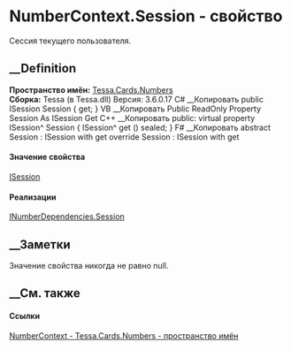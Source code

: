 # NumberContext.Session - свойство
Сессия текущего пользователя.
##  __Definition
 **Пространство имён:** [Tessa.Cards.Numbers](N_Tessa_Cards_Numbers.htm)  
 **Сборка:** Tessa (в Tessa.dll) Версия: 3.6.0.17
C# __Копировать
     public ISession Session { get; }
VB __Копировать
     Public ReadOnly Property Session As ISession
    	Get
C++ __Копировать
     public:
    virtual property ISession^ Session {
    	ISession^ get () sealed;
    }
F# __Копировать
     abstract Session : ISession with get
    override Session : ISession with get
#### Значение свойства
[ISession](T_Tessa_Platform_Runtime_ISession.htm)
#### Реализации
[INumberDependencies.Session](P_Tessa_Cards_Numbers_INumberDependencies_Session.htm)  
##  __Заметки
Значение свойства никогда не равно null.
## __См. также
#### Ссылки
[NumberContext - ](T_Tessa_Cards_Numbers_NumberContext.htm)
[Tessa.Cards.Numbers - пространство имён](N_Tessa_Cards_Numbers.htm)
